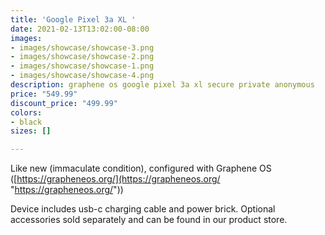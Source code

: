 ```yaml
---
title: 'Google Pixel 3a XL '
date: 2021-02-13T13:02:00-08:00
images:
- images/showcase/showcase-3.png
- images/showcase/showcase-2.png
- images/showcase/showcase-1.png
- images/showcase/showcase-4.png
description: graphene os google pixel 3a xl secure private anonymous
price: "549.99"
discount_price: "499.99"
colors:
- black
sizes: []

---
```

Like new (immaculate condition), configured with Graphene OS ([https://grapheneos.org/](https://grapheneos.org/ "https://grapheneos.org/"))

Device includes usb-c charging cable and power brick. Optional accessories sold separately and can be found in our product store.